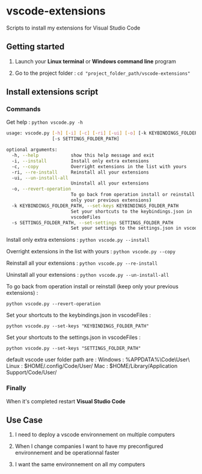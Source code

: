 # vscode-extensions

Scripts to install my extensions for Visual Studio Code

## Getting started

1) Launch your **Linux terminal** or **Windows command line** program

2) Go to the project folder : `cd "project_folder_path/vscode-extensions"`

## Install extensions script

### Commands

Get help : `python vscode.py -h`

```bash
usage: vscode.py [-h] [-i] [-c] [-ri] [-ui] [-o] [-k KEYBINDINGS_FOLDER_PATH]
                 [-s SETTINGS_FOLDER_PATH]

optional arguments:
  -h, --help            show this help message and exit
  -i, --install         Install only extra extensions
  -c, --copy            Overright extensions in the list with yours
  -ri, --re-install     Reinstall all your extensions
  -ui, --un-install-all
                        Uninstall all your extensions
  -o, --revert-operation
                        To go back from operation install or reinstall (keep
                        only your previous extensions)
  -k KEYBINDINGS_FOLDER_PATH, --set-keys KEYBINDINGS_FOLDER_PATH
                        Set your shortcuts to the keybindings.json in
                        vscodeFiles
  -s SETTINGS_FOLDER_PATH, --set-settings SETTINGS_FOLDER_PATH
                        Set your settings to the settings.json in vscodeFiles
```

Install only extra extensions : `python vscode.py --install`

Overright extensions in the list with yours : `python vscode.py --copy`

Reinstall all your extensions : `python vscode.py --re-install`

Uninstall all your extensions : `python vscode.py --un-install-all`

To go back from operation install or reinstall (keep only your previous extensions) :

`python vscode.py --revert-operation`

Set your shortcuts to the keybindings.json in vscodeFiles :

`python vscode.py --set-keys "KEYBINDINGS_FOLDER_PATH"`

Set your shortcuts to the settings.json in vscodeFiles :

`python vscode.py --set-keys "SETTINGS_FOLDER_PATH"`

default vscode user folder path are :
Windows : %APPDATA%\\Code\\User\\
Linux : $HOME/.config/Code/User/
Mac : $HOME/Library/Application Support/Code/User/

### Finally

When it's completed restart **Visual Studio Code**

## Use Case

1) I need to deploy a vscode environnement on multiple computers

2) When I change companies I want to have my preconfigured environnement and be operationnal faster

3) I want the same environnement on all my computers
